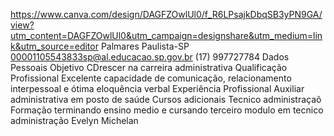 https://www.canva.com/design/DAGFZOwlUl0/f_R6LPsajkDbqSB3yPN9GA/view?utm_content=DAGFZOwlUl0&utm_campaign=designshare&utm_medium=link&utm_source=editor
Palmares Paulista-SP
00001105543833sp@al.educacao.sp.gov.br
(17) 997727784
Dados Pessoais
Objetivo
CDrescer na carreira administrativa
Qualificação Profissional
Excelente capacidade de comunicação,
relacionamento interpessoal e ótima
eloquência verbal
Experiência Profissional
Auxiliar administrativa em posto de saúde
Cursos adicionais
Tecnico administraçaõ
Formação
terminando ensino medio e cursando terceiro modulo em tecnico administração
Evelyn Michelan

